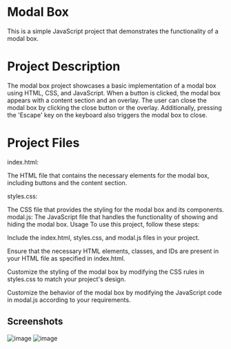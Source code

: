 # Modal Box
This is a simple JavaScript project that demonstrates the functionality of a modal box.

# Project Description

The modal box project showcases a basic implementation of a modal box using HTML, CSS, and JavaScript. When a button is clicked, the modal box appears with a content section and an overlay. The user can close the modal box by clicking the close button or the overlay. Additionally, pressing the 'Escape' key on the keyboard also triggers the modal box to close.

# Project Files

index.html: 

The HTML file that contains the necessary elements for the modal box, including buttons and the content section.

styles.css: 

The CSS file that provides the styling for the modal box and its components.
modal.js: The JavaScript file that handles the functionality of showing and hiding the modal box.
Usage
To use this project, follow these steps:

Include the index.html, styles.css, and modal.js files in your project.


Ensure that the necessary HTML elements, classes, and IDs are present in your HTML file as specified in index.html.

Customize the styling of the modal box by modifying the CSS rules in styles.css to match your project's design.

Customize the behavior of the modal box by modifying the JavaScript code in modal.js according to your requirements.


## Screenshots

![image](https://github.com/Dinesh0204/ModalBoxJS/assets/72650101/ded67dca-bf6a-443e-850f-ba62c1bbf5af)
![image](https://github.com/Dinesh0204/ModalBoxJS/assets/72650101/809a4b94-4d8a-4568-a238-00a889795fba)



